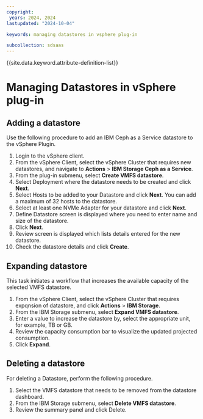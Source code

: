 ```yaml
---
copyright:
 years: 2024, 2024
lastupdated: "2024-10-04"

keywords: managing datastores in vsphere plug-in

subcollection: sdsaas
---
```



{{site.data.keyword.attribute-definition-list}}

# Managing Datastores in vSphere plug-in

## Adding a datastore

Use the following procedure to add an IBM Ceph as a Service datastore to the vSphere Plugin.

1. Login to the vSphere client. 
2. From the vSphere Client, select the vSphere Cluster that requires new datastores, and navigate to **Actions** > **IBM Storage Ceph as a Service**.
3. From the plug-in submenu, select **Create VMFS datastore**.
4. Select Deployment where the datastore needs to be created and click **Next**. 
5. Select Hosts to be added to your Datastore and click **Next**. 
   You can add a maximum of 32 hosts to the datastore. 
6. Select at least one NVMe Adapter for your datastore and click **Next**. 
7. Define Datastore screen is displayed where you need to enter name and size of the datastore.
8. Click **Next**. 
9. Review screen is displayed which lists details entered for the new datastore. 
10. Check the datastore details and click **Create**. 


## Expanding datastore

This task initiates a workflow that increases the available capacity of the selected VMFS datastore.

1. From the vSphere Client, select the vSphere Cluster that requires expqnsion of datastore, and click **Actions** > **IBM Storage**. 
2. From the IBM Storage submenu, select **Expand VMFS datastore**.
3. Enter a value to increase the datastore by, select the appropriate unit, for example, TB or GB.
4. Review the capacity consumption bar to visualize the updated projected consumption.
5. Click **Expand**.


## Deleting a datastore

For deleting a Datastore, perform the following procedure. 

1. Select the VMFS datastore that needs to be removed from the datastore dashboard. 
2. From the IBM Storage submenu, select **Delete VMFS datastore**.
3. Review the summary panel and click Delete.

 






